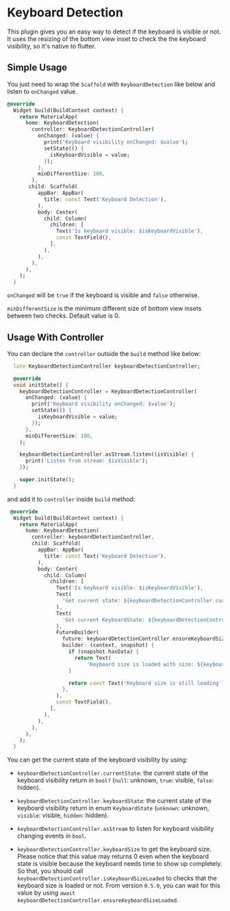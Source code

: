 # Keyboard Detection

This plugin gives you an easy way to detect if the keyboard is visible or not. It uses the resizing of the bottom view inset to check the the keyboard visibility, so it's native to flutter.

## Simple Usage

You just need to wrap the `Scaffold` with `KeyboardDetection` like below and listen to `onChanged` value.

``` dart
@override
  Widget build(BuildContext context) {
    return MaterialApp(
      home: KeyboardDetection(
        controller: KeyboardDetectionController(
          onChanged: (value) {
            print('Keyboard visibility onChanged: $value');
            setState(() {
              isKeyboardVisible = value;
            });
          },
          minDifferentSize: 100,
        ),
       child: Scaffold(
          appBar: AppBar(
            title: const Text('Keyboard Detection'),
          ),
          body: Center(
            child: Column(
              children: [
                Text('Is keyboard visible: $isKeyboardVisible'),
                const TextField(),
              ],
            ),
          ),
        ),
      ),
    );
  }
```

`onChanged` will be `true` if the keyboard is visible and `false` otherwise.

`minDifferentSize` is the minimum different size of bottom view insets between two checks. Default value is 0.

## Usage With Controller

You can declare the `controller` outside the `build` method like below:

```dart
  late KeyboardDetectionController keyboardDetectionController;

  @override
  void initState() {
    keyboardDetectionController = KeyboardDetectionController(
      onChanged: (value) {
        print('Keyboard visibility onChanged: $value');
        setState(() {
          isKeyboardVisible = value;
        });
      },
      minDifferentSize: 100,
    );

    keyboardDetectionController.asStream.listen((isVisible) {
      print('Listen from stream: $isVisible');
    });

    super.initState();
  }
```

and add it to `controller` inside `build` method:

``` dart
 @override
  Widget build(BuildContext context) {
    return MaterialApp(
      home: KeyboardDetection(
        controller: keyboardDetectionController,
        child: Scaffold(
          appBar: AppBar(
            title: const Text('Keyboard Detection'),
          ),
          body: Center(
            child: Column(
              children: [
                Text('Is keyboard visible: $isKeyboardVisible'),
                Text(
                  'Get current state: ${keyboardDetectionController.currentState}',
                ),
                Text(
                  'Get current KeyboardState: ${keyboardDetectionController.keyboardState}',
                ),
                FutureBuilder(
                  future: keyboardDetectionController.ensureKeyboardSizeLoaded,
                  builder: (context, snapshot) {
                    if (snapshot.hasData) {
                      return Text(
                          'Keyboard size is loaded with size: ${keyboardDetectionController.keyboardSize}');
                    }

                    return const Text('Keyboard size is still loading');
                  },
                ),
                const TextField(),
              ],
            ),
          ),
        ),
      ),
    );
  }
```

You can get the current state of the keyboard visibility by using:

* `keyboardDetectionController.currentState`: the current state of the keyboard visibility return in `bool?` (`null`: unknown, `true`: visible, `false`: hidden).
  
* `keyboardDetectionController.keyboardState`: the current state of the keyboard visibility return in enum `KeyboardState` (`unknown`: unknown, `visible`: visible, `hidden`: hidden).
  
* `keyboardDetectionController.asStream` to listen for keyboard visibility changing events in `bool`.
  
* `keyboardDetectionController.keyboardSize` to get the keyboard size. Please notice that this value may returns 0 even when the keyboard state is visible because the keyboard needs time to show up completely. So that, you should call `keyboardDetectionController.isKeyboardSizeLoaded` to checks that the keyboard size is loaded or not. From version `0.5.0`, you can wait for this value by using `await keyboardDetectionController.ensureKeyboardSizeLoaded`.
